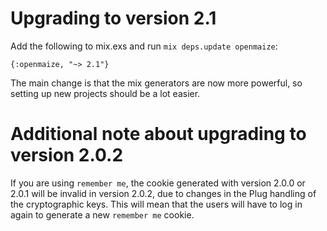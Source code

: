 # Upgrading to version 2.1

Add the following to mix.exs and run `mix deps.update openmaize`:

    {:openmaize, "~> 2.1"}

The main change is that the mix generators are now more powerful,
so setting up new projects should be a lot easier.

# Additional note about upgrading to version 2.0.2

If you are using `remember me`, the cookie generated with version
2.0.0 or 2.0.1 will be invalid in version 2.0.2, due to changes in
the Plug handling of the cryptographic keys. This will mean that
the users will have to log in again to generate a new `remember me`
cookie.
